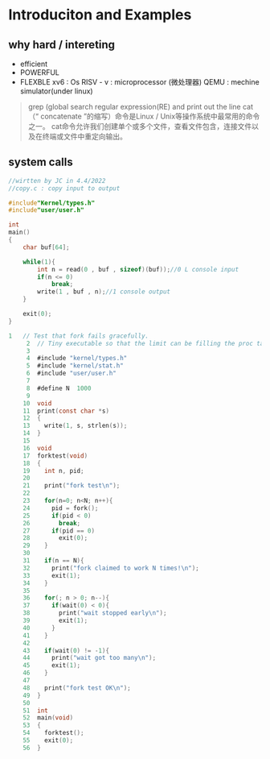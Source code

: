 # Introduciton and Examples
## why hard / intereting
- efficient
- POWERFUL
- FLEXBLE
xv6 : Os
RISV - v : microprocessor (微处理器)
QEMU : mechine simulator(under linux)
>grep (global search regular expression(RE) and print out the line
cat（“ concatenate ”的缩写）命令是Linux / Unix等操作系统中最常用的命令之一。 cat命令允许我们创建单个或多个文件，查看文件包含，连接文件以及在终端或文件中重定向输出。
## system calls
```C
//wirtten by JC in 4.4/2022
//copy.c : copy input to output

#include"Kernel/types.h"
#include"user/user.h"

int 
main()
{
    char buf[64];

    while(1){
        int n = read(0 , buf , sizeof)(buf));//0 L console input
        if(n <= 0)
            break;
        write(1 , buf , n);//1 console output
    }

    exit(0);
}
```
```C
1	// Test that fork fails gracefully.
     2	// Tiny executable so that the limit can be filling the proc table.
     3	
     4	#include "kernel/types.h"
     5	#include "kernel/stat.h"
     6	#include "user/user.h"
     7	
     8	#define N  1000
     9	
    10	void
    11	print(const char *s)
    12	{
    13	  write(1, s, strlen(s));
    14	}
    15	
    16	void
    17	forktest(void)
    18	{
    19	  int n, pid;
    20	
    21	  print("fork test\n");
    22	
    23	  for(n=0; n<N; n++){
    24	    pid = fork();
    25	    if(pid < 0)
    26	      break;
    27	    if(pid == 0)
    28	      exit(0);
    29	  }
    30	
    31	  if(n == N){
    32	    print("fork claimed to work N times!\n");
    33	    exit(1);
    34	  }
    35	
    36	  for(; n > 0; n--){
    37	    if(wait(0) < 0){
    38	      print("wait stopped early\n");
    39	      exit(1);
    40	    }
    41	  }
    42	
    43	  if(wait(0) != -1){
    44	    print("wait got too many\n");
    45	    exit(1);
    46	  }
    47	
    48	  print("fork test OK\n");
    49	}
    50	
    51	int
    52	main(void)
    53	{
    54	  forktest();
    55	  exit(0);
    56	}
```